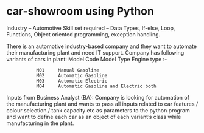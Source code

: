 # car-showroom using Python

Industry – Automotive
Skill set required – Data Types, If-else, Loop, Functions, Object oriented programming,
exception handling.

There is an automotive industry-based company and they want to automate their manufacturing
plant and need IT support. Company has following variants of cars in plant:
Model Code Model Type Engine type :-

               M01     Manual Gasoline
               M02     Automatic Gasoline
               M03     Automatic Electric
               M04     Automatic Gasoline and Electric both

Inputs from Business Analyst (BA):
Company is looking for automation of the manufacturing plant and wants to pass all inputs
related to car features / colour selection / tank capacity etc as parameters to the python
program and want to define each car as an object of each variant’s class while manufacturing in
the plant.


